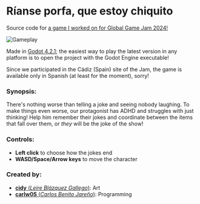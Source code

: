 # Ríanse porfa, que estoy chiquito
 Source code for [a game I worked on for Global Game Jam 2024!](https://globalgamejam.org/games/2024/rianse-porfa-que-estoy-chiquito-0-0) 

 ![Gameplay](https://github.com/carlw0S/rianse-porfa/assets/39310173/2044ac91-db16-4c0e-808d-a577544b2603)
 
 Made in [Godot 4.2.1](https://godotengine.org/download/archive/4.2.1-stable/); the easiest way to play the latest version in any platform is to open the project with the Godot Engine executable!

 Since we participated in the Cádiz (Spain) site of the Jam, the game is available only in Spanish (at least for the moment), sorry!

### Synopsis:
There's nothing worse than telling a joke and seeing nobody laughing. To make things even worse, our protagonist has ADHD and struggles with just thinking! Help him remember their jokes and coordinate between the items that fall over them, or *they* will be the joke of the show!

### Controls:
 - **Left click** to choose how the jokes end
 - **WASD/Space/Arrow keys** to move the character

### Created by:
 - [**cidy** (*Leire Blázquez Gallego*)](https://leireblazquezgallego.wixsite.com/portfolio2024): Art
 - [**carlw0S** (*Carlos Benito Jareño*)](https://twitter.com/carlw0S): Programming
